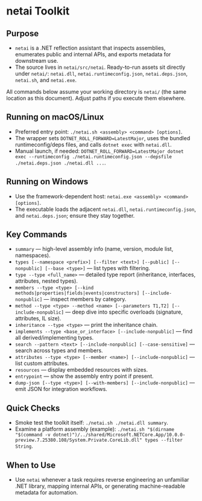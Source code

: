 netai Toolkit
=============

Purpose
-------
- `netai` is a .NET reflection assistant that inspects assemblies, enumerates public and internal APIs, and exports metadata for downstream use.
- The source lives in `netai/src/netai`. Ready-to-run assets sit directly under `netai/`: `netai.dll`, `netai.runtimeconfig.json`, `netai.deps.json`, `netai.sh`, and `netai.exe`.

All commands below assume your working directory is `netai/` (the same location as this document). Adjust paths if you execute them elsewhere.

Running on macOS/Linux
----------------------
- Preferred entry point: `./netai.sh <assembly> <command> [options]`.
- The wrapper sets `DOTNET_ROLL_FORWARD=LatestMajor`, uses the bundled runtimeconfig/deps files, and calls `dotnet exec` with `netai.dll`.
- Manual launch, if needed: `DOTNET_ROLL_FORWARD=LatestMajor dotnet exec --runtimeconfig ./netai.runtimeconfig.json --depsfile ./netai.deps.json ./netai.dll ...`.

Running on Windows
------------------
- Use the framework-dependent host: `netai.exe <assembly> <command> [options]`.
- The executable loads the adjacent `netai.dll`, `netai.runtimeconfig.json`, and `netai.deps.json`; ensure they stay together.

Key Commands
------------
- `summary` — high-level assembly info (name, version, module list, namespaces).
- `types [--namespace <prefix>] [--filter <text>] [--public] [--nonpublic] [--base <type>]` — list types with filtering.
- `type --type <full_name>` — detailed type report (inheritance, interfaces, attributes, nested types).
- `members --type <type> [--kind methods|properties|fields|events|constructors] [--include-nonpublic]` — inspect members by category.
- `method --type <type> --method <name> [--parameters T1,T2] [--include-nonpublic]` — deep dive into specific overloads (signature, attributes, IL size).
- `inheritance --type <type>` — print the inheritance chain.
- `implements --type <base_or_interface> [--include-nonpublic]` — find all derived/implementing types.
- `search --pattern <text> [--include-nonpublic] [--case-sensitive]` — search across types and members.
- `attributes --type <type> [--member <name>] [--include-nonpublic]` — list custom attributes.
- `resources` — display embedded resources with sizes.
- `entrypoint` — show the assembly entry point if present.
- `dump-json [--type <type>] [--with-members] [--include-nonpublic]` — emit JSON for integration workflows.

Quick Checks
------------
- Smoke test the toolkit itself: `./netai.sh ./netai.dll summary`.
- Examine a platform assembly (example): `./netai.sh "$(dirname "$(command -v dotnet)")/../shared/Microsoft.NETCore.App/10.0.0-preview.7.25380.108/System.Private.CoreLib.dll" types --filter String`.

When to Use
-----------
- Use `netai` whenever a task requires reverse engineering an unfamiliar .NET library, mapping internal APIs, or generating machine-readable metadata for automation.
